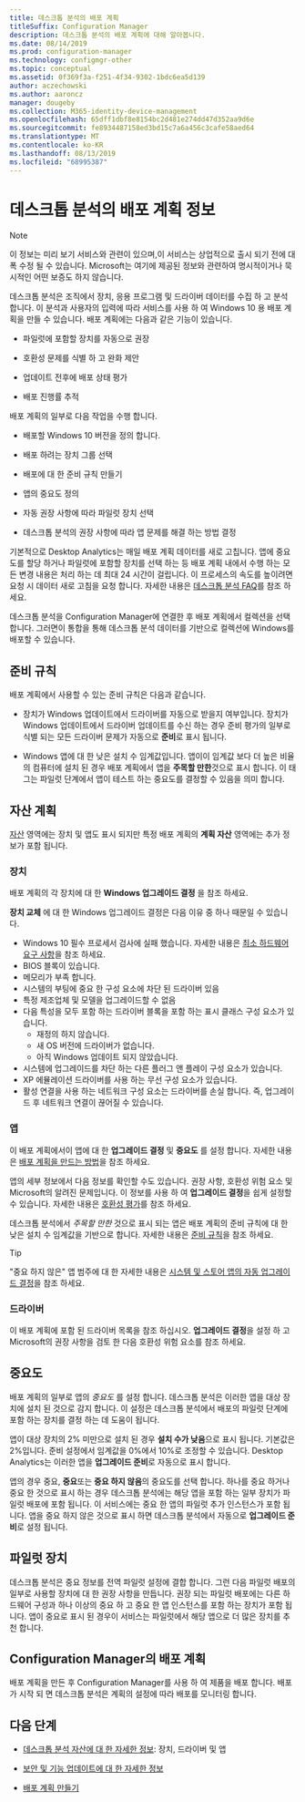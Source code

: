 ```yaml
---
title: 데스크톱 분석의 배포 계획
titleSuffix: Configuration Manager
description: 데스크톱 분석의 배포 계획에 대해 알아봅니다.
ms.date: 08/14/2019
ms.prod: configuration-manager
ms.technology: configmgr-other
ms.topic: conceptual
ms.assetid: 0f369f3a-f251-4f34-9302-1bdc6ea5d139
author: aczechowski
ms.author: aaroncz
manager: dougeby
ms.collection: M365-identity-device-management
ms.openlocfilehash: 65dff1dbf8e8154bc2d481e274dd47d352aa9d6e
ms.sourcegitcommit: fe8934487158ed3bd15c7a6a456c3cafe58aed64
ms.translationtype: MT
ms.contentlocale: ko-KR
ms.lasthandoff: 08/13/2019
ms.locfileid: "68995387"
---
```

# <a name="about-deployment-plans-in-desktop-analytics"></a>데스크톱 분석의 배포 계획 정보

> [!Note]  
> 이 정보는 미리 보기 서비스와 관련이 있으며,이 서비스는 상업적으로 출시 되기 전에 대폭 수정 될 수 있습니다. Microsoft는 여기에 제공된 정보와 관련하여 명시적이거나 묵시적인 어떤 보증도 하지 않습니다.  

데스크톱 분석은 조직에서 장치, 응용 프로그램 및 드라이버 데이터를 수집 하 고 분석 합니다. 이 분석과 사용자의 입력에 따라 서비스를 사용 하 여 Windows 10 용 배포 계획을 만들 수 있습니다. 배포 계획에는 다음과 같은 기능이 있습니다.  

- 파일럿에 포함할 장치를 자동으로 권장  

- 호환성 문제를 식별 하 고 완화 제안  

- 업데이트 전후에 배포 상태 평가  

- 배포 진행률 추적  

배포 계획의 일부로 다음 작업을 수행 합니다.  

- 배포할 Windows 10 버전을 정의 합니다.  

- 배포 하려는 장치 그룹 선택  

- 배포에 대 한 준비 규칙 만들기  

- 앱의 중요도 정의  

- 자동 권장 사항에 따라 파일럿 장치 선택  

- 데스크톱 분석의 권장 사항에 따라 앱 문제를 해결 하는 방법 결정  

기본적으로 Desktop Analytics는 매일 배포 계획 데이터를 새로 고칩니다. 앱에 중요도를 할당 하거나 파일럿에 포함할 장치를 선택 하는 등 배포 계획 내에서 수행 하는 모든 변경 내용은 처리 하는 데 최대 24 시간이 걸립니다. 이 프로세스의 속도를 높이려면 요청 시 데이터 새로 고침을 요청 합니다. 자세한 내용은 [데스크톱 분석 FAQ](/sccm/desktop-analytics/faq#can-i-reduce-the-amount-of-time-it-takes-for-data-to-refresh-in-my-desktop-analytics-portal)를 참조 하세요.  

데스크톱 분석을 Configuration Manager에 연결한 후 배포 계획에서 컬렉션을 선택 합니다. 그러면이 통합을 통해 데스크톱 분석 데이터를 기반으로 컬렉션에 Windows를 배포할 수 있습니다.



## <a name="readiness-rules"></a>준비 규칙

배포 계획에서 사용할 수 있는 준비 규칙은 다음과 같습니다.

- 장치가 Windows 업데이트에서 드라이버를 자동으로 받을지 여부입니다. 장치가 Windows 업데이트에서 드라이버 업데이트를 수신 하는 경우 준비 평가의 일부로 식별 되는 모든 드라이버 문제가 자동으로 **준비**로 표시 됩니다.  

- Windows 앱에 대 한 낮은 설치 수 임계값입니다. 앱이이 임계값 보다 더 높은 비율의 컴퓨터에 설치 된 경우 배포 계획에서 앱을 **주목할 만한**것으로 표시 합니다. 이 태그는 파일럿 단계에서 앱이 테스트 하는 중요도를 결정할 수 있음을 의미 합니다.  


## <a name="plan-assets"></a>자산 계획

<!-- 4670224 -->

[자산](/sccm/desktop-analytics/about-assets) 영역에는 장치 및 앱도 표시 되지만 특정 배포 계획의 **계획 자산** 영역에는 추가 정보가 포함 됩니다.

### <a name="devices"></a>장치

배포 계획의 각 장치에 대 한 **Windows 업그레이드 결정** 을 참조 하세요.

**장치 교체** 에 대 한 Windows 업그레이드 결정은 다음 이유 중 하나 때문일 수 있습니다.

- Windows 10 필수 프로세서 검사에 실패 했습니다. 자세한 내용은 [최소 하드웨어 요구 사항](https://docs.microsoft.com/windows-hardware/design/minimum/minimum-hardware-requirements-overview#31-processor)을 참조 하세요.
- BIOS 블록이 있습니다.
- 메모리가 부족 합니다.
- 시스템의 부팅에 중요 한 구성 요소에 차단 된 드라이버 있음
- 특정 제조업체 및 모델을 업그레이드할 수 없음
- 다음 특성을 모두 포함 하는 드라이버 블록을 포함 하는 표시 클래스 구성 요소가 있습니다.
    - 재정의 하지 않습니다.
    - 새 OS 버전에 드라이버가 없습니다.
    - 아직 Windows 업데이트 되지 않았습니다.
- 시스템에 업그레이드를 차단 하는 다른 플러그 앤 플레이 구성 요소가 있습니다.
- XP 에뮬레이션 드라이버를 사용 하는 무선 구성 요소가 있습니다.
- 활성 연결을 사용 하는 네트워크 구성 요소는 드라이버를 손실 합니다. 즉, 업그레이드 후 네트워크 연결이 끊어질 수 있습니다.

### <a name="apps"></a>앱

이 배포 계획에서이 앱에 대 한 **업그레이드 결정** 및 **중요도** 를 설정 합니다. 자세한 내용은 [배포 계획을 만드는 방법](/sccm/desktop-analytics/create-deployment-plans)을 참조 하세요.

앱의 세부 정보에서 다음 정보를 확인할 수도 있습니다. 권장 사항, 호환성 위험 요소 및 Microsoft의 알려진 문제입니다. 이 정보를 사용 하 여 **업그레이드 결정**을 쉽게 설정할 수 있습니다. 자세한 내용은 [호환성 평가](/sccm/desktop-analytics/compat-assessment)를 참조 하세요.

데스크톱 분석에서 *주목할 만한* 것으로 표시 되는 앱은 배포 계획의 준비 규칙에 대 한 낮은 설치 수 임계값을 기반으로 합니다. 자세한 내용은 [준비 규칙](/sccm/desktop-analytics/create-deployment-plans#readiness-rules)을 참조 하세요.

   > [!Tip]
   > "중요 하지 않은" 앱 범주에 대 한 자세한 내용은 [시스템 및 스토어 앱의 자동 업그레이드 결정](/sccm/desktop-analytics/about-assets#bkmk_plan-autoapp)을 참조 하세요. <!-- 3587232 -->


### <a name="drivers"></a>드라이버

이 배포 계획에 포함 된 드라이버 목록을 참조 하십시오. **업그레이드 결정**을 설정 하 고 Microsoft의 권장 사항을 검토 한 다음 호환성 위험 요소를 참조 하세요.


## <a name="importance"></a>중요도

배포 계획의 일부로 앱의 *중요도* 를 설정 합니다. 데스크톱 분석은 이러한 앱을 대상 장치에 설치 된 것으로 감지 합니다. 이 설정은 데스크톱 분석에서 배포의 파일럿 단계에 포함 하는 장치를 결정 하는 데 도움이 됩니다.

앱이 대상 장치의 2% 미만으로 설치 된 경우 **설치 수가 낮음**으로 표시 됩니다. 기본값은 2%입니다. 준비 설정에서 임계값을 0%에서 10%로 조정할 수 있습니다. Desktop Analytics는 이러한 앱을 **업그레이드 준비**로 자동으로 표시 합니다.  

앱의 경우 중요, **중요**또는 **중요 하지 않음**의 중요도를 선택 합니다. 하나를 중요 하거나 중요 한 것으로 표시 하는 경우 데스크톱 분석에는 해당 앱을 포함 하는 일부 장치가 파일럿 배포에 포함 됩니다. 이 서비스에는 중요 한 앱의 파일럿 추가 인스턴스가 포함 됩니다. 앱을 중요 하지 않은 것으로 표시 하면 데스크톱 분석에서 자동으로 **업그레이드 준비**로 설정 됩니다.



## <a name="pilot-devices"></a>파일럿 장치

데스크톱 분석은 중요 정보를 전역 파일럿 설정에 결합 합니다. 그런 다음 파일럿 배포의 일부로 사용할 장치에 대 한 권장 사항을 만듭니다. 권장 되는 파일럿 배포에는 다른 하드웨어 구성과 하나 이상의 중요 하 고 중요 한 앱 인스턴스를 포함 하는 장치가 포함 됩니다. 앱이 중요로 표시 된 경우이 서비스는 파일럿에서 해당 앱으로 더 많은 장치를 추천 합니다.



## <a name="deployment-plans-in-configuration-manager"></a>Configuration Manager의 배포 계획

배포 계획을 만든 후 Configuration Manager를 사용 하 여 제품을 배포 합니다. 배포가 시작 되 면 데스크톱 분석은 계획의 설정에 따라 배포를 모니터링 합니다.


## <a name="next-steps"></a>다음 단계

- [데스크톱 분석 자산에 대 한 자세한 정보](/sccm/desktop-analytics/about-assets): 장치, 드라이버 및 앱  

- [보안 및 기능 업데이트에 대 한 자세한 정보](/sccm/desktop-analytics/about-updates)  

- [배포 계획 만들기](/sccm/desktop-analytics/create-deployment-plans)  
